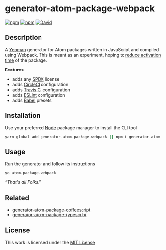 # generator-atom-package-webpack

[![npm](https://img.shields.io/npm/l/generator-atom-package-webpack.svg?style=flat-square)](https://www.npmjs.org/package/generator-atom-package-webpack)
[![npm](https://img.shields.io/npm/v/generator-atom-package-webpack.svg?style=flat-square)](https://www.npmjs.org/package/generator-atom-package-webpack)
[![David](https://img.shields.io/david/idleberg/generator-atom-package-webpack.svg?style=flat-square)](https://david-dm.org/idleberg/generator-atom-package-webpack)

## Description

A [Yeoman](http://yeoman.io/authoring/user-interactions.html) generator for Atom packages written in JavaScript and compiled using Webpack. This is meant as an experiment, hoping to [reduce activation time](https://discuss.atom.io/t/package-activatetime/56808/14) of the package.

**Features**

- adds any [SPDX](https://spdx.org/licenses/) license
- adds [CircleCI](https://circleci.com/) configuration
- adds [Travis CI](https://travis-ci.org/) configuration
- adds [ESLint](https://eslint.org/) configuration
- adds [Babel](https://babeljs.io/) presets

## Installation

Use your preferred [Node](https://nodejs.org/) package manager to install the CLI tool

```sh
yarn global add generator-atom-package-webpack || npm i generator-atom-package-webpack -g
```

## Usage

Run the generator and follow its instructions

```sh
yo atom-package-webpack
```

*“That's all Folks!”*

## Related

- [generator-atom-package-coffeescript](https://www.npmjs.org/package/generator-atom-package-coffeescript)
- [generator-atom-package-typescript](https://www.npmjs.org/package/generator-atom-package-typescript)

## License

This work is licensed under the [MIT License](https://opensource.org/licenses/MIT)
